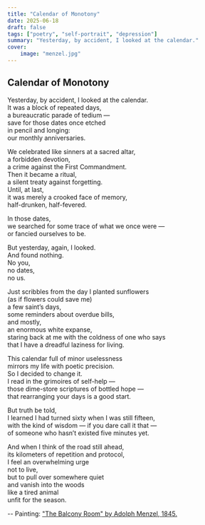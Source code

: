 ```yaml
---
title: "Calendar of Monotony"
date: 2025-06-18
draft: false
tags: ["poetry", "self-portrait", "depression"]
summary: "Yesterday, by accident, I looked at the calendar."
cover:
    image: "menzel.jpg"
---
```


## Calendar of Monotony

Yesterday, by accident, I looked at the calendar.<br>
It was a block of repeated days,<br>
a bureaucratic parade of tedium —<br>
save for those dates once etched<br>
in pencil and longing:<br>
our monthly anniversaries.<br>

We celebrated like sinners at a sacred altar,<br>
a forbidden devotion,<br>
a crime against the First Commandment.<br>
Then it became a ritual,<br>
a silent treaty against forgetting.<br>
Until, at last,<br>
it was merely a crooked face of memory,<br>
half-drunken, half-fevered.<br>

In those dates,<br>
we searched for some trace of what we once were —<br>
or fancied ourselves to be.<br>

But yesterday, again, I looked.<br>
And found nothing.<br>
No you,<br>
no dates,<br>
no us.<br>

Just scribbles from the day I planted sunflowers<br>
(as if flowers could save me)<br>
a few saint’s days,<br>
some reminders about overdue bills,<br>
and mostly,<br>
an enormous white expanse,<br>
staring back at me with the coldness of one who says<br>
that I have a dreadful laziness for living.<br>

This calendar full of minor uselessness<br>
mirrors my life with poetic precision.<br>
So I decided to change it.<br>
I read in the grimoires of self-help —<br>
those dime-store scriptures of bottled hope —<br>
that rearranging your days is a good start.<br>

But truth be told,<br>
I learned I had turned sixty when I was still fifteen,<br>
with the kind of wisdom — if you dare call it that —<br>
of someone who hasn’t existed five minutes yet.<br>

And when I think of the road still ahead,<br>
its kilometers of repetition and protocol,<br>
I feel an overwhelming urge<br>
not to live,<br>
but to pull over somewhere quiet<br>
and vanish into the woods<br>
like a tired animal<br>
unfit for the season.

--
Painting: ["The Balcony Room" by Adolph Menzel, 1845.](https://artsandculture.google.com/asset/the-balcony-room-adolph-menzel/fwHrPjX2ArS8TQ?hl=en)
